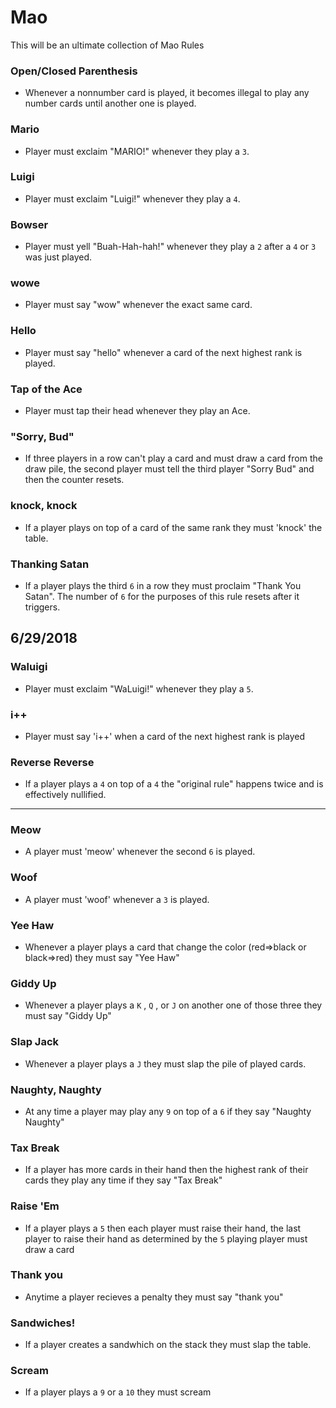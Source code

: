 # Mao
This will be an ultimate collection of Mao Rules


### Open/Closed Parenthesis
* Whenever a nonnumber card is played, it becomes illegal to play any number cards until another one is played.

### Mario
* Player must exclaim "MARIO!" whenever they play a `3`. 

### Luigi
* Player must exclaim "Luigi!" whenever they play a `4`. 

### Bowser
* Player must yell "Buah-Hah-hah!" whenever they play a `2` after a `4` or `3` was just played.

### wowe
* Player must say "wow" whenever the exact same card.

### Hello
* Player must say "hello" whenever a card of the next highest rank is played.

### Tap of the Ace
* Player must tap their head whenever they play an Ace.

### "Sorry, Bud"
* If three players in a row can't play a card and must draw a card from the draw pile, the second player must tell the third player "Sorry Bud" and then the counter resets.

### knock, knock
* If a player plays on top of a card of the same rank they must 'knock' the table.

### Thanking Satan
* If a player plays the third `6` in a row they must proclaim "Thank You Satan". The number of `6` for the purposes of this rule resets after it triggers. 

## 6/29/2018 

### Waluigi 
* Player must exclaim "WaLuigi!" whenever they play a `5`.

### i++
* Player must say 'i++' when a card of the next highest rank is played

### Reverse Reverse 
* If a player plays a `4` on top of a `4` the "original rule" happens twice and is effectively nullified.


------------------------------------------------------------------------
### Meow
* A player must 'meow' whenever the second `6` is played.

### Woof
* A player must 'woof' whenever a `3` is played.

### Yee Haw
* Whenever a player plays a card that change the color (red=>black or black=>red) they must say "Yee Haw"

### Giddy Up
* Whenever a player plays a `K` , `Q` , or `J` on another one of those three they must say "Giddy Up"

### Slap Jack
* Whenever a player plays a `J` they must slap the pile of played cards.

### Naughty, Naughty 
* At any time a player may play any `9` on top of a `6` if they say "Naughty Naughty"

### Tax Break 
* If a player has more cards in their hand then the highest rank of their cards they play any time if they say "Tax Break"

### Raise 'Em
* If a player plays a `5` then each player must raise their hand, the last player to raise their hand as determined by the `5` playing player must draw a card

### Thank you
* Anytime a player recieves a penalty they must say "thank you"

### Sandwiches!
* If a player creates a sandwhich on the stack they must slap the table.

### Scream
* If a player plays a `9` or a `10` they must scream